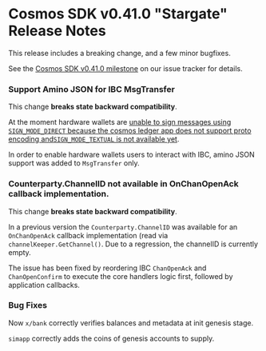 # Cosmos SDK v0.41.0 "Stargate" Release Notes

This release includes a breaking change, and a few minor bugfixes.

See the [Cosmos SDK v0.41.0 milestone](https://github.com/cosmos/cosmos-sdk/milestone/37?closed=1) on our issue tracker for details.

### Support Amino JSON for IBC MsgTransfer

This change **breaks state backward compatibility**.

At the moment hardware wallets are [unable to sign messages using `SIGN_MODE_DIRECT` because the cosmos ledger app does not support proto encoding and`SIGN_MODE_TEXTUAL` is not available yet](https://https://github.com/cosmos/cosmos-sdk/issues/8266).

In order to enable hardware wallets users to interact with IBC, amino JSON support was added to `MsgTransfer` only.

### Counterparty.ChannelID not available in OnChanOpenAck callback implementation.

This change **breaks state backward compatibility**.

In a previous version the `Counterparty.ChannelID` was available for an `OnChanOpenAck` callback implementation (read via `channelKeeper.GetChannel()`. Due to a regression, the channelID is currently empty.

The issue has been fixed by reordering IBC `ChanOpenAck` and `ChanOpenConfirm` to execute the core handlers logic first, followed by application callbacks.

### Bug Fixes

Now `x/bank` correctly verifies balances and metadata at init genesis stage.

`simapp` correctly adds the coins of genesis accounts to supply.


